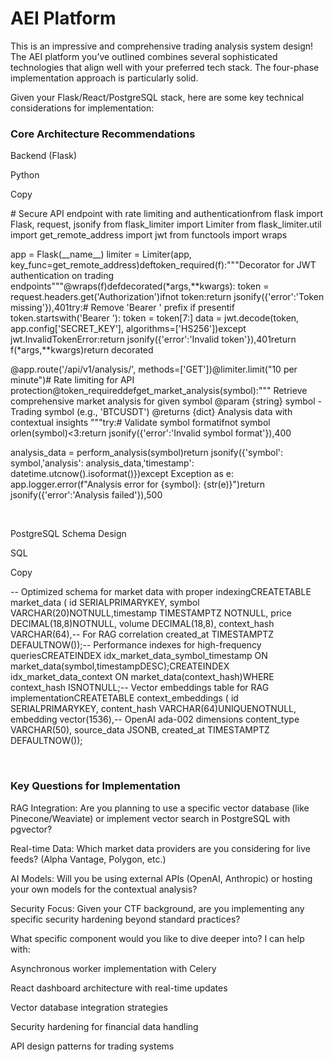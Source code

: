 # AEI Platform

This is an impressive and comprehensive trading analysis system design! The AEI platform you’ve outlined combines several sophisticated technologies that align well with your preferred tech stack. The four-phase implementation approach is particularly solid.

Given your Flask/React/PostgreSQL stack, here are some key technical considerations for implementation:

### Core Architecture Recommendations

Backend (Flask)

Python

Copy

\# Secure API endpoint with rate limiting and authenticationfrom flask import Flask, request, jsonify
from flask\_limiter import Limiter
from flask\_limiter.util import get\_remote\_address
import jwt
from functools import wraps

app = Flask(\_\_name\_\_)
limiter = Limiter(app, key\_func=get\_remote\_address)deftoken\_required(f):"""Decorator for JWT authentication on trading endpoints"""@wraps(f)defdecorated(\*args,\*\*kwargs):
token = request.headers.get('Authorization')ifnot token:return jsonify({'error':'Token missing'}),401try:\# Remove 'Bearer ' prefix if presentif token.startswith('Bearer '):
token = token\[7:\]
data = jwt.decode(token, app.config\['SECRET\_KEY'\], algorithms=\['HS256'\])except jwt.InvalidTokenError:return jsonify({'error':'Invalid token'}),401return f(\*args,\*\*kwargs)return decorated

@app.route('/api/v1/analysis/<symbol>', methods=\['GET'\])@limiter.limit("10 per minute")\# Rate limiting for API protection@token\_requireddefget\_market\_analysis(symbol):"""
Retrieve comprehensive market analysis for given symbol
@param {string} symbol - Trading symbol (e.g., 'BTCUSDT')
@returns {dict} Analysis data with contextual insights
"""try:\# Validate symbol formatifnot symbol orlen(symbol)<3:return jsonify({'error':'Invalid symbol format'}),400

analysis\_data = perform\_analysis(symbol)return jsonify({'symbol': symbol,'analysis': analysis\_data,'timestamp': datetime.utcnow().isoformat()})except Exception as e:
app.logger.error(f"Analysis error for {symbol}: {str(e)}")return jsonify({'error':'Analysis failed'}),500

​

PostgreSQL Schema Design

SQL

Copy

\-\- Optimized schema for market data with proper indexingCREATETABLE market\_data (
id SERIALPRIMARYKEY,
symbol VARCHAR(20)NOTNULL,timestamp TIMESTAMPTZ NOTNULL,
price DECIMAL(18,8)NOTNULL,
volume DECIMAL(18,8),
context\_hash VARCHAR(64),\-\- For RAG correlation
created\_at TIMESTAMPTZ DEFAULTNOW());\-\- Performance indexes for high-frequency queriesCREATEINDEX idx\_market\_data\_symbol\_timestamp ON market\_data(symbol,timestampDESC);CREATEINDEX idx\_market\_data\_context ON market\_data(context\_hash)WHERE context\_hash ISNOTNULL;\-\- Vector embeddings table for RAG implementationCREATETABLE context\_embeddings (
id SERIALPRIMARYKEY,
content\_hash VARCHAR(64)UNIQUENOTNULL,
embedding vector(1536),\-\- OpenAI ada-002 dimensions
content\_type VARCHAR(50),
source\_data JSONB,
created\_at TIMESTAMPTZ DEFAULTNOW());

​

### Key Questions for Implementation

RAG Integration: Are you planning to use a specific vector database (like Pinecone/Weaviate) or implement vector search in PostgreSQL with pgvector?

Real-time Data: Which market data providers are you considering for live feeds? (Alpha Vantage, Polygon, etc.)

AI Models: Will you be using external APIs (OpenAI, Anthropic) or hosting your own models for the contextual analysis?

Security Focus: Given your CTF background, are you implementing any specific security hardening beyond standard practices?

What specific component would you like to dive deeper into? I can help with:

Asynchronous worker implementation with Celery

React dashboard architecture with real-time updates

Vector database integration strategies

Security hardening for financial data handling

API design patterns for trading systems
